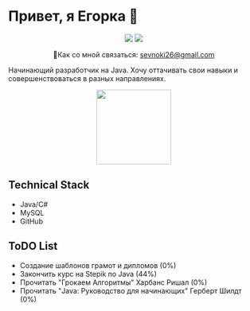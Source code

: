# Привет, я Егорка 👋

<p align='center'>
 <a href="https://web.telegram.org/z/#636491209"><img src="https://img.shields.io/badge/Telegram-2CA5E0?style=for-the-badge&logo=telegram&logoColor=white"></a>
 <a href="https://steamcommunity.com/id/nokisev/"><img src="https://img.shields.io/badge/Steam-000000?style=for-the-badge&logo=steam&logoColor=white"></a>
</p>
<p align='center'>  
 📧Как со мной связаться: <a href="mailto:sevnoki26@gmail.com">sevnoki26@gmail.com</a>
</p


Начинающий разработчик на Java. Хочу оттачивать свои навыки и совершенствоваться в разных направлениях.

<p align = 'center'>
 <a href="https://github-readme-stats.vercel.app/api?username=nokisev&show_icons=true&count_private=true&theme=dark"><img height=150 src="https://github-readme-stats.vercel.app/api?username=nokisev&show_icons=true&count_private=true&theme=dark" /></a>
</p>
<h2>Technical Stack</h2>
<ul>
 <li>Java/C#</li>
 <li>MySQL</li>
 <li>GitHub</li>
</ul>
<h2>ToDO List</h2>
<ul>
 <li>Создание шаблонов грамот и дипломов (0%)</li>
 <li>Закончить курс на Stepik по Java (44%)</li>
 <li>Прочитать "Грокаем Алгоритмы" Харбанс Ришал (0%)</li>
 <li>Прочитать "Java: Руководство для начинающих" Герберт Шилдт (0%)</li>
</ul
